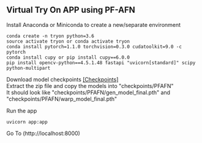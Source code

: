## Virtual Try On APP using PF-AFN

Install Anaconda or Miniconda to create a new/separate environment
```
conda create -n tryon python=3.6
source activate tryon or conda activate tryon
conda install pytorch=1.1.0 torchvision=0.3.0 cudatoolkit=9.0 -c pytorch
conda install cupy or pip install cupy==6.0.0
pip install opencv-python==4.5.1.48 fastapi "uvicorn[standard]" scipy python-multipart
```

Download model checkpoints [[Checkpoints]](https://drive.google.com/file/d/1_a0AiN8Y_d_9TNDhHIcRlERz3zptyYWV/view?usp=sharing)  
Extract the zip file and copy the models into "checkpoints/PFAFN"  
It should look like "checkpoints/PFAFN/gen_model_final.pth" and "checkpoints/PFAFN/warp_model_final.pth"

Run the app
```
uvicorn app:app
```
Go To (http://localhost:8000)

